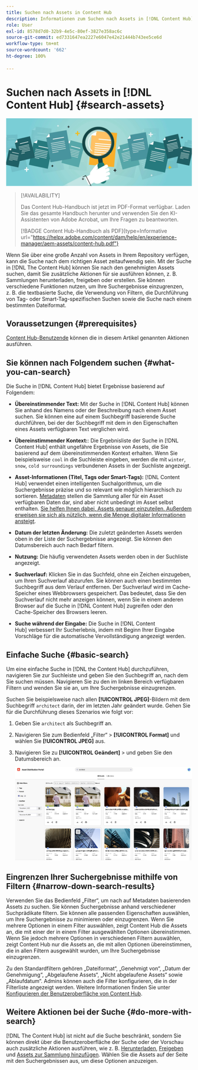 ```yaml
---
title: Suchen nach Assets in Content Hub
description: Informationen zum Suchen nach Assets in [!DNL Content Hub]
role: User
exl-id: 8578d7d0-32b9-4e5c-80ef-3827e358ac6c
source-git-commit: ed7331647ea2227e6047e42e21444b743ee5ce6d
workflow-type: tm+mt
source-wordcount: '662'
ht-degree: 100%

---
```


# Suchen nach Assets in [!DNL Content Hub] {#search-assets}

![Bannerbild zum Freigeben von Assets](assets/search.png)

>[!AVAILABILITY]
>
>Das Content Hub-Handbuch ist jetzt im PDF-Format verfügbar. Laden Sie das gesamte Handbuch herunter und verwenden Sie den KI-Assistenten von Adobe Acrobat, um Ihre Fragen zu beantworten.
>
>[!BADGE Content Hub-Handbuch als PDF]{type=Informative url="https://helpx.adobe.com/content/dam/help/en/experience-manager/aem-assets/content-hub.pdf"}

Wenn Sie über eine große Anzahl von Assets in Ihrem Repository verfügen, kann die Suche nach dem richtigen Asset zeitaufwendig sein. Mit der Suche in [!DNL The Content Hub] können Sie nach den genehmigten Assets suchen, damit Sie zusätzliche Aktionen für sie ausführen können, z. B. Sammlungen herunterladen, freigeben oder erstellen. Sie können verschiedene Funktionen nutzen, um Ihre Suchergebnisse einzugrenzen, z. B. die textbasierte Suche, die Verwendung von Filtern, die Durchführung von Tag- oder Smart-Tag-spezifischen Suchen sowie die Suche nach einem bestimmten Dateiformat.

## Voraussetzungen {#prerequisites}

[Content Hub-Benutzende](deploy-content-hub.md#onboard-content-hub-users) können die in diesem Artikel genannten Aktionen ausführen.

## Sie können nach Folgendem suchen  {#what-you-can-search}

Die Suche in [!DNL Content Hub] bietet Ergebnisse basierend auf Folgendem:

* **Übereinstimmender Text:** Mit der Suche in [!DNL Content Hub] können Sie anhand des Namens oder der Beschreibung nach einem Asset suchen. Sie können eine auf einem Suchbegriff basierende Suche durchführen, bei der der Suchbegriff mit dem in den Eigenschaften eines Assets verfügbaren Text verglichen wird.

* **Übereinstimmender Kontext:**: Die Ergebnisliste der Suche in [!DNL Content Hub] enthält ungefähre Ergebnisse von Assets, die Sie basierend auf dem übereinstimmenden Kontext erhalten. Wenn Sie beispielsweise `cool` in die Suchleiste eingeben, werden die mit `winter`, `snow`, `cold surroundings` verbundenen Assets in der Suchliste angezeigt.

* **Asset-Informationen (Titel, Tags oder Smart-Tags):** [!DNL Content Hub] verwendet einen intelligenten Suchalgorithmus, um die Suchergebnisse präzise und so relevant wie möglich hierarchisch zu sortieren. [Metadaten](#asset-properties.md) stellen die Sammlung aller für ein Asset verfügbaren Daten dar, sind aber nicht unbedingt im Asset selbst enthalten. [Sie helfen Ihnen dabei, Assets genauer einzuteilen. Außerdem erweisen sie sich als nützlich, wenn die Menge digitaler Informationen ansteigt](/help/assets/configure-content-hub-ui-options.md##configure-metadata-search-content-hub).

* **Datum der letzten Änderung:** Die zuletzt geänderten Assets werden oben in der Liste der Suchergebnisse angezeigt. Sie können den Datumsbereich auch nach Bedarf filtern.

* **Nutzung:** Die häufig verwendeten Assets werden oben in der Suchliste angezeigt.

* **Suchverlauf:** Klicken Sie in das Suchfeld, ohne ein Zeichen einzugeben, um Ihren Suchverlauf abzurufen. Sie können auch einen bestimmten Suchbegriff aus dem Verlauf entfernen. Der Suchverlauf wird im Cache-Speicher eines Webbrowsers gespeichert. Das bedeutet, dass Sie den Suchverlauf nicht mehr anzeigen können, wenn Sie in einem anderen Browser auf die Suche in [!DNL Content Hub] zugreifen oder den Cache-Speicher des Browsers leeren.

* **Suche während der Eingabe:** Die Suche in [!DNL Content Hub] verbessert Ihr Sucherlebnis, indem mit Beginn Ihrer Eingabe Vorschläge für die automatische Vervollständigung angezeigt werden.

## Einfache Suche {#basic-search}

Um eine einfache Suche in [!DNL the Content Hub] durchzuführen, navigieren Sie zur Suchleiste und geben Sie den Suchbegriff an, nach dem Sie suchen müssen. Navigieren Sie zu den im linken Bereich verfügbaren Filtern und wenden Sie sie an, um Ihre Suchergebnisse einzugrenzen.

Suchen Sie beispielsweise nach allen **[!UICONTROL JPEG]**-Bildern mit dem Suchbegriff `architect` darin, der im letzten Jahr geändert wurde. Gehen Sie für die Durchführung dieses Szenarios wie folgt vor:

1. Geben Sie `architect` als Suchbegriff an.

1. Navigieren Sie zum Bedienfeld „Filter“ > **[!UICONTROL Format]** und wählen Sie **[!UICONTROL JPEG]** aus.

1. Navigieren Sie zu **[!UICONTROL Geändert]** > und geben Sie den Datumsbereich an.

   ![Einfache Suche](assets/basic-search.png)

## Eingrenzen Ihrer Suchergebnisse mithilfe von Filtern {#narrow-down-search-results}

Verwenden Sie das Bedienfeld „Filter“, um nach auf Metadaten basierenden Assets zu suchen. Sie können Suchergebnisse anhand verschiedener Suchprädikate filtern. Sie können alle passenden Eigenschaften auswählen, um Ihre Suchergebnisse zu minimieren oder einzugrenzen. Wenn Sie mehrere Optionen in einem Filter auswählen, zeigt Content Hub die Assets an, die mit einer der in einem Filter ausgewählten Optionen übereinstimmen. Wenn Sie jedoch mehrere Optionen in verschiedenen Filtern auswählen, zeigt Content Hub nur die Assets an, die mit allen Optionen übereinstimmen, die in allen Filtern ausgewählt wurden, um Ihre Suchergebnisse einzugrenzen.

Zu den Standardfiltern gehören „Dateiformat“, „Genehmigt von“, „Datum der Genehmigung“, „Abgelaufene Assets“, „Nicht abgelaufene Assets“ sowie „Ablaufdatum“. Admins können auch die Filter konfigurieren, die in der Filterliste angezeigt werden. Weitere Informationen finden Sie unter [Konfigurieren der Benutzeroberfläche von Content Hub](configure-content-hub-ui-options.md#configure-filters-content-hub).

<!--

<table>
    <tbody>
     <tr>
      <th><strong>Search Predicate</strong></th>
      <th><strong>Description</strong></th>
      <th><strong>Properties</strong></th>
     </tr>
     <tr>
      <td> Campaigns </td>
      <td> Allows you to search using planned activity performed to take any particular action. For example, advertisement campaign run on Ferrari to know the understand the interests of people using number of clicks people perform.</td>
      <td>NA</td>
     </tr>
     <tr>
      <td> Channels </td>
      <td> Helps you to understand the path from where the asset is coming from. For example, web, social media, books, catalog, etc.</td>
      <td>NA</td>
     </tr>
     <tr>
      <td> Region </td>
      <td> Helps you to understand the location where the asset is created. For example, Japan, EMEA, Worldwide, etc.</td>
      <td>NA</td>
     </tr>
     <tr>
      <td> Keywords </td>
      <td> Keyword helps you search using terms or the words that you enter based on the topic. For example, images, low-resolution, etc.</td>
      <td>NA</td>
     </tr>
     <tr>
      <td> Timeframe </td>
      <td> Helps you search assets using timeline. For example, search by year 2024, Q3 2023, etc.</td>
      <td>NA</td>
     </tr>
     <tr>
      <td>File format</td>
      <td>Composition of an asset. The supported assets include image, document, video, printable media, and so on.</td>
      <td>
        <ul>
            <li>[!UICONTROL JPEG]</li> 
            <li>[!UICONTROL Quicktime]</li> 
            <li>[!UICONTROL PNG]</li> 
            <li>[!UICONTROL WebP]</li> 
            <li>[!UICONTROL MP4]</li> 
            <li>[!UICONTROL Plain]</li> 
            <li>[!UICONTROL PDF]</li>
            <li>[!UICONTROL SVG + XML]</li>
        </ul>
      </td>
     </tr>
     <tr>
      <td>Tags</td>
      <td>Tags help you categorize assets that can be browsed and searched more efficiently based on hierarchical taxonomies.</td>
      <td>
        <ul>
            <li>Field label</li>
            <li>Property name</li>
            <li>Path</li>
            <li>Description</li>
        </ul>
      </td>
     </tr>
     <!--<tr>
      <td>Subject</td>
      <td>Classification of assets based on their theme. For example, colorful, hiking, outdoors.</td>
      <td>NA</td>
     </tr>
          <tr>
      <td>Last modified</td>
      <td>Search assets based on their last modification. Specify the date range using the Start date and End date fields.</td>
      <td>
        <ul>
            <li>Range text (From)</li> 
            <li>Range text (To) </li>
        </ul>
      </td>
     </tr>    
     <!--<tr>
      <td>Asset ID</td>
      <td>Unique number that identifies the asset.</td>
      <td>NA</td>
     </tr>
     <tr>
      <td> Colors </td>
      <td> Helps you search assets using colors that are automatically identified in an asset using Adobe's Sensei AI capabilities.</td>
      <td>NA</td>
     </tr>  
    </tbody>
   </table>

-->

## Weitere Aktionen bei der Suche {#do-more-with-search}

[!DNL The Content Hub] ist nicht auf die Suche beschränkt, sondern Sie können direkt über die Benutzeroberfläche der Suche oder der Vorschau auch zusätzliche Aktionen ausführen, wie z. B. [Herunterladen](download-assets-content-hub.md), [Freigeben](share-assets-content-hub.md) und [Assets zur Sammlung hinzufügen](collections-content-hub.md). Wählen Sie die Assets auf der Seite mit den Suchergebnissen aus, um diese Optionen anzuzeigen.
